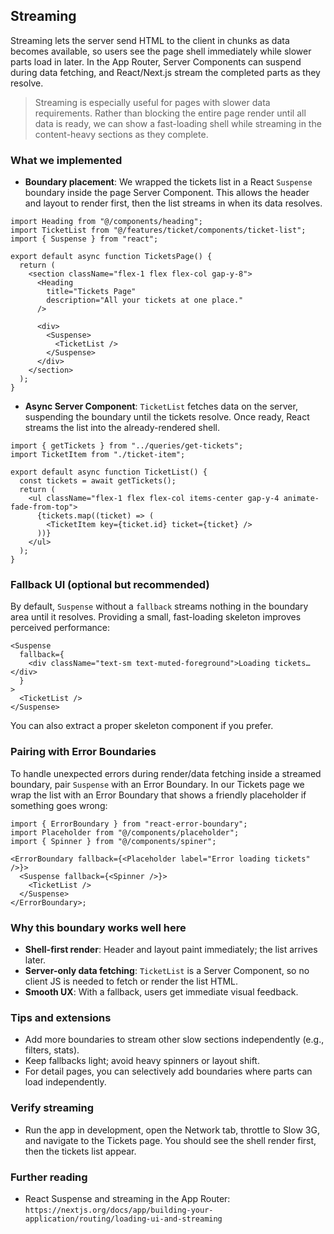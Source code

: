 ## Streaming

Streaming lets the server send HTML to the client in chunks as data becomes available, so users see the page shell immediately while slower parts load in later. In the App Router, Server Components can suspend during data fetching, and React/Next.js stream the completed parts as they resolve.

> Streaming is especially useful for pages with slower data requirements. Rather than blocking the entire page render until all data is ready, we can show a fast-loading shell while streaming in the content-heavy sections as they complete.

### What we implemented

- **Boundary placement**: We wrapped the tickets list in a React `Suspense` boundary inside the page Server Component. This allows the header and layout to render first, then the list streams in when its data resolves.

```tsx
import Heading from "@/components/heading";
import TicketList from "@/features/ticket/components/ticket-list";
import { Suspense } from "react";

export default async function TicketsPage() {
  return (
    <section className="flex-1 flex flex-col gap-y-8">
      <Heading
        title="Tickets Page"
        description="All your tickets at one place."
      />

      <div>
        <Suspense>
          <TicketList />
        </Suspense>
      </div>
    </section>
  );
}
```

- **Async Server Component**: `TicketList` fetches data on the server, suspending the boundary until the tickets resolve. Once ready, React streams the list into the already-rendered shell.

```tsx
import { getTickets } from "../queries/get-tickets";
import TicketItem from "./ticket-item";

export default async function TicketList() {
  const tickets = await getTickets();
  return (
    <ul className="flex-1 flex flex-col items-center gap-y-4 animate-fade-from-top">
      {tickets.map((ticket) => (
        <TicketItem key={ticket.id} ticket={ticket} />
      ))}
    </ul>
  );
}
```

### Fallback UI (optional but recommended)

By default, `Suspense` without a `fallback` streams nothing in the boundary area until it resolves. Providing a small, fast-loading skeleton improves perceived performance:

```tsx
<Suspense
  fallback={
    <div className="text-sm text-muted-foreground">Loading tickets…</div>
  }
>
  <TicketList />
</Suspense>
```

You can also extract a proper skeleton component if you prefer.

### Pairing with Error Boundaries

To handle unexpected errors during render/data fetching inside a streamed boundary, pair `Suspense` with an Error Boundary. In our Tickets page we wrap the list with an Error Boundary that shows a friendly placeholder if something goes wrong:

```tsx
import { ErrorBoundary } from "react-error-boundary";
import Placeholder from "@/components/placeholder";
import { Spinner } from "@/components/spiner";

<ErrorBoundary fallback={<Placeholder label="Error loading tickets" />}>
  <Suspense fallback={<Spinner />}>
    <TicketList />
  </Suspense>
</ErrorBoundary>;
```

### Why this boundary works well here

- **Shell-first render**: Header and layout paint immediately; the list arrives later.
- **Server-only data fetching**: `TicketList` is a Server Component, so no client JS is needed to fetch or render the list HTML.
- **Smooth UX**: With a fallback, users get immediate visual feedback.

### Tips and extensions

- Add more boundaries to stream other slow sections independently (e.g., filters, stats).
- Keep fallbacks light; avoid heavy spinners or layout shift.
- For detail pages, you can selectively add boundaries where parts can load independently.

### Verify streaming

- Run the app in development, open the Network tab, throttle to Slow 3G, and navigate to the Tickets page. You should see the shell render first, then the tickets list appear.

### Further reading

- React Suspense and streaming in the App Router: `https://nextjs.org/docs/app/building-your-application/routing/loading-ui-and-streaming`
